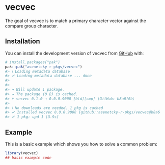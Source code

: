
<!-- README.md is generated from README.Rmd. Please edit that file -->

# vecvec

<!-- badges: start -->
<!-- badges: end -->

The goal of vecvec is to match a primary character vector against the
compare group character.

## Installation

You can install the development version of vecvec from
[GitHub](https://github.com/) with:

``` r
# install.packages("pak")
pak::pak("asenetcky-r-pkgs/vecvec")
#> ℹ Loading metadata database
#> ✔ Loading metadata database ... done
#> 
#> 
#> → Will update 1 package.
#> → The package (0 B) is cached.
#> + vecvec 0.1.0 → 0.0.0.9000 [bld][cmp] (GitHub: b8a6f6b)
#> 
#> ℹ No downloads are needed, 1 pkg is cached
#> ✔ Installed vecvec 0.0.0.9000 (github::asenetcky-r-pkgs/vecvec@b8a6f6b) (19ms)
#> ✔ 1 pkg: upd 1 [3.9s]
```

## Example

This is a basic example which shows you how to solve a common problem:

``` r
library(vecvec)
## basic example code
```
